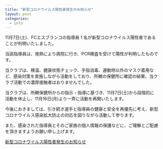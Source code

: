 ```yaml
---
title: "新型コロナウイルス陽性者発生のお知らせ"
layout: post
categories:
  - info
---
```

11月7日(土)、FCエスブランコの指導員 1 名が新型コロナウイルス陽性者であることが判明いたしました。

当該指導員は、発熱により病院に行き、PCR検査を受けて陽性が判明したものです。

当クラブは、検温、健康状態チェック、手指消毒、運動時以外のマスク着用など、感染対策を実施しながら活動をしており、所轄の保健所に確認の結果、当クラブ活動での濃厚接触者はおりませんでした。

当クラブは、所轄保健所からの指示・指導に基づき、11月7日(土)から段階的に活動を休止し、11月16日(月)より一斉に活動を再開いたします。

今後におきましては、引き続き選手と指導員の健康と安全を再優先に考え、新型コロナウイルス感染拡大防止の対応を図りながら活動して参ります。

また、感染された指導員とそのご家族の個人情報の保護などに、ご理解とご配慮を頂きますようお願い申し上げます。


<a href="{{ site.url }}{{ site.baseurl }}/assets/pdf/20201114info.pdf" title="お知らせ" class="normal" target="_blank" rel="noopener noreferrer">新型コロナウイルス陽性者発生のお知らせ</a><br/><br />
